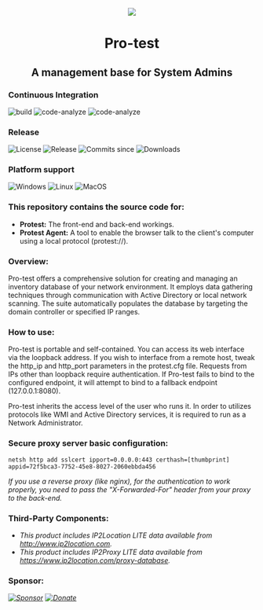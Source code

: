 <p align="center"><img src="https://raw.githubusercontent.com/openprotest/protest/master/Protest/protest.png" /></p>
<h1 align="center">Pro-test</h1>
<h2 align="center">A management base for System Admins</h2>

### Continuous Integration
![build](https://img.shields.io/github/actions/workflow/status/openprotest/protest/dotnet.yml?label=Build&style=for-the-badge)
![code-analyze](https://img.shields.io/github/actions/workflow/status/openprotest/protest/codeql.yml?label=Analyze%20Back-end&style=for-the-badge)
![code-analyze](https://img.shields.io/github/actions/workflow/status/openprotest/protest/codeql-front.yml?label=Analyze%20Front-end&style=for-the-badge)

### Release
![License](https://img.shields.io/github/license/openprotest/protest?style=for-the-badge)
![Release](https://img.shields.io/github/release/openprotest/protest?style=for-the-badge)
![Commits since](https://img.shields.io/github/commits-since/openprotest/protest/latest?style=for-the-badge)
![Downloads](https://img.shields.io/github/downloads/openprotest/protest/total?style=for-the-badge)

### Platform support
![Windows](https://img.shields.io/badge/Windows-0078D6?logo=windows&style=for-the-badge)
![Linux](https://img.shields.io/badge/Linux-FCC624?logo=linux&logoColor=222&style=for-the-badge)
![MacOS](https://shields.io/badge/Mac%20OS-ccc?logo=Apple&logoColor=222&style=for-the-badge)

### This repository contains the source code for:
  * **Protest:** The front-end and back-end workings.
  * **Protest Agent:** A tool to enable the browser talk to the client's computer using a local protocol (protest://).

### Overview:
Pro-test offers a comprehensive solution for creating and managing an inventory database of your network environment.
It employs data gathering techniques through communication with Active Directory or local network scanning.
The suite automatically populates the database by targeting the domain controller or specified IP ranges.

### How to use:
Pro-test is portable and self-contained. You can access its web interface via the loopback address.
If you wish to interface from a remote host, tweak the http_ip and http_port parameters in the protest.cfg file. Requests from IPs other than loopback require authentication.
If Pro-test fails to bind to the configured endpoint, it will attempt to bind to a fallback endpoint (127.0.0.1:8080).

Pro-test inherits the access level of the user who runs it.
In order to utilizes protocols like WMI and Active Directory services, it is required to run as a Network Administrator.

### Secure proxy server basic configuration:
```
netsh http add sslcert ipport=0.0.0.0:443 certhash=[thumbprint] appid=72f5bca3-7752-45e8-8027-2060ebbda456
```

*If you use a reverse proxy (like nginx), for the authentication to work properly, you need to pass the "X-Forwarded-For" header from your proxy to the back-end.*

### Third-Party Components:
* *This product includes IP2Location LITE data available from http://www.ip2location.com.*
* *This product includes IP2Proxy LITE data available from https://www.ip2location.com/proxy-database.*

### Sponsor:
*[![Sponsor](https://img.shields.io/badge/Sponsor%20on%20GitHub-374046?style=for-the-badge&logo=github)](https://github.com/sponsors/veniware)*
*[![Donate](https://img.shields.io/badge/Donate-00457C?style=for-the-badge&logo=paypal)](https://www.paypal.com/paypalme/veniware)*
